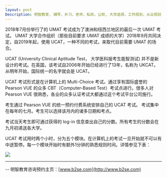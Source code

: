 ```yaml
---
layout: post
Description: 明智教育, 辅导，补习，老师，私校，公校, 大学选择，工作规划，从业规划，天才儿童是浮云，澳洲学生挫折教育，儿童空间推理，空间理解能力， Universities Selection, Career Education, Career Advisors, Guidance, Private Schools, Selective Schools, Writing tutoring, Interviews tutoring, Resume Writing, Spatial skills, Failures help gifted children，2018 NAPLAN, writing declines, NAPLAN Online controvercy, Critical and creative thinking involves reasoning, using and analysing evidence, and applying knowledge to find creative solutions to complex problems；Verbal Reasoning, Decision Making, Quantitative Reasoning, Abstract Reasoning, Situational Judgement
---
```


2018年7月份举行了的 UMAT 考试成为了澳洲和纽西兰地区的最后一次 UMAT 考试。 UMAT 大学合作组织（那些目前要求 UMAT 成绩的大学）2018年9月共同决定，自2019年起，使用 UCAT，一种不同的考试，来取代目前需要 UMAT 的场合。

UCAT (University Clinical Aptitude Test， 大学医科报考生能智测试) 并不是新设计的考试。在英国，该考试自2006年开始已经进行了13年，名称为 UKCAT。从明年开始，国际统一的名字就会是 UCAT。

UCAT 考试形式是在计算机上的 Multi-Choice 考试。通过享有国际盛誉的 Pearson VUE 的众多 CBT（Computer-Based Test）考试点进行。很多人对 Pearson VUE 很熟悉，各业的众多认证考试大都通过这个考试平台公司施行。

考生通过 Pearson VUE 的统一预约付费系统安排自己的 UCAT 考试。 考试集中在每年的七月。考生可以选择该月内的诸多日期和考点。

考试当天考生即可通过获得的 log-in 信息查出自己的分数。所有考生的分数会在九月初递送各大学。

UCAT 考试用时两个小时，分为五个模块。在计算机上的考试一旦开始就不可以有中途暂停。每一个模块开始时有额外1分钟的熟悉规则时间。详情参见下表：

![](http://www.b2se.com/blog/images/UCAT.jpg)





	
--------
-- 明智教育咨询预约主页：[www.b2se.com](http://www.b2se.com)


